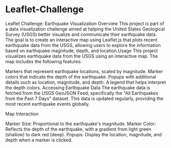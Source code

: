 # Leaflet-Challenge
Leaflet Challenge: Earthquake Visualization
Overview
This project is part of a data visualization challenge aimed at helping the United States Geological Survey (USGS) better visualize and communicate their earthquake data. The goal is to create an interactive map using Leaflet.js that plots recent earthquake data from the USGS, allowing users to explore the information based on earthquake magnitude, depth, and location.Usage
This project visualizes earthquake data from the USGS using an interactive map. The map includes the following features:

Markers that represent earthquake locations, scaled by magnitude.
Marker colors that indicate the depth of the earthquake.
Popups with additional details such as location, magnitude, and depth.
A legend that helps interpret the depth colors.
Accessing Earthquake Data
The earthquake data is fetched from the USGS GeoJSON Feed, specifically the "All Earthquakes from the Past 7 Days" dataset. This data is updated regularly, providing the most recent earthquake events globally.

Map Interaction

Marker Size: Proportional to the earthquake's magnitude.
Marker Color: Reflects the depth of the earthquake, with a gradient from light green (shallow) to dark red (deep).
Popups: Display the location, magnitude, and depth when a marker is clicked.
